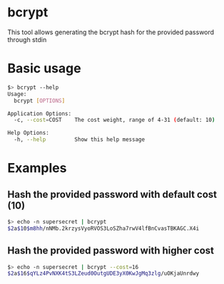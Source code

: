 # bcrypt

This tool allows generating the bcrypt hash for the provided password through stdin 

# Basic usage

~~~bash
$> bcrypt --help
Usage:
  bcrypt [OPTIONS]

Application Options:
  -c, --cost=COST    The cost weight, range of 4-31 (default: 10)

Help Options:
  -h, --help         Show this help message
~~~

# Examples

## Hash the provided password with default cost (10)

~~~bash
$> echo -n supersecret | bcrypt
$2a$10$m8hh/nNMb.2krzysVyoRVOS3LoSZha7rwV4lfBnCvasTBKAGC.X4i
~~~

## Hash the provided password with higher cost

~~~bash
$> echo -n supersecret | bcrypt --cost=16
$2a$16$qYLz4PvNXK4tS3LZeud0OutgUDE3yX0KwJgMq3zlg/uOKjaUnrdwy
~~~
